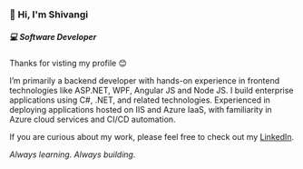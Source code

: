 ### 👋 Hi, I'm Shivangi  
##### 💻 Software Developer

Thanks for visting my profile 😊  

I’m primarily a backend developer with hands-on experience in frontend technologies like ASP.NET, WPF, Angular JS and Node JS. I build enterprise applications using C#, .NET, and related technologies. Experienced in deploying applications hosted on IIS and Azure IaaS, with familiarity in Azure cloud services and CI/CD automation.

If you are curious about my work, please feel free to check out my [LinkedIn](https://www.linkedin.com/in/a28-shivangi-rawat/).

_Always learning. Always building._

